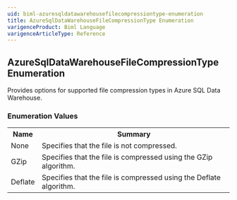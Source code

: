 ```yaml
---
uid: biml-azuresqldatawarehousefilecompressiontype-enumeration
title: AzureSqlDataWarehouseFileCompressionType Enumeration
varigenceProduct: Biml Language
varigenceArticleType: Reference
---
```


## AzureSqlDataWarehouseFileCompressionType Enumeration<div class="LanguageSummary"><div class ="SummaryItem">Provides options for supported file compression types in Azure SQL Data Warehouse.</div></div><div class="EnumValueGroup">### Enumeration Values<table id="EnumValue" class="MemberList"><tbody><tr><th class="MemberNameColumnHeader">Name</th><th class="MemberSummaryColumnHeader">Summary</th></tr><tr class="cd0"><td class="MemberName">None</td><td class="MemberSummary"><div class ="SummaryItem">Specifies that the file is not compressed.</div> </td></tr><tr class="cd1"><td class="MemberName">GZip</td><td class="MemberSummary"><div class ="SummaryItem">Specifies that the file is compressed using the GZip algorithm.</div> </td></tr><tr class="cd0"><td class="MemberName">Deflate</td><td class="MemberSummary"><div class ="SummaryItem">Specifies that the file is compressed using the Deflate algorithm.</div> </td></tr></tbody></table></div>